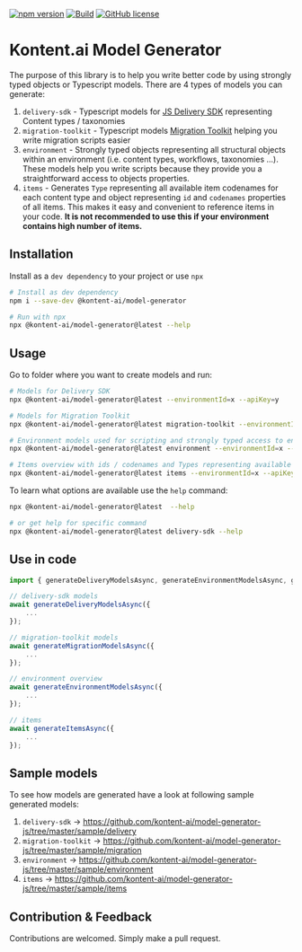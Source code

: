 [![npm version](https://badge.fury.io/js/%40kontent-ai%2Fmodel-generator.svg)](https://badge.fury.io/js/%40kontent-ai%2Fmodel-generator)
[![Build](https://github.com/kontent-ai/model-generator-js/actions/workflows/main.yml/badge.svg)](https://github.com/kontent-ai/model-generator-js/actions/workflows/main.yml)
[![GitHub license](https://img.shields.io/github/license/kontent-ai/model-generator-js.svg)](https://github.com/kontent-ai/model-generator-js)

# Kontent.ai Model Generator

The purpose of this library is to help you write better code by using strongly typed objects or Typescript models. There are 4 types of
models you can generate:

1. `delivery-sdk` - Typescript models for [JS Delivery SDK](https://www.npmjs.com/package/@kontent-ai/delivery-sdk) representing Content
   types / taxonomies
2. `migration-toolkit` - Typescript models [Migration Toolkit](https://www.npmjs.com/package/@kontent-ai/migration-toolkit) helping you
   write migration scripts easier
3. `environment` - Strongly typed objects representing all structural objects within an environment (i.e. content types, workflows,
   taxonomies ...). These models help you write scripts because they provide you a straightforward access to objects properties.
4. `items` - Generates `Type` representing all available item codenames for each content type and object representing `id` and `codenames`
   properties of all items. This makes it easy and convenient to reference items in your code. **It is not recommended to use this if your
   environment contains high number of items.**

## Installation

Install as a `dev dependency` to your project or use `npx`

```bash
# Install as dev dependency
npm i --save-dev @kontent-ai/model-generator

# Run with npx
npx @kontent-ai/model-generator@latest --help
```

## Usage

Go to folder where you want to create models and run:

```bash
# Models for Delivery SDK
npx @kontent-ai/model-generator@latest --environmentId=x --apiKey=y

# Models for Migration Toolkit
npx @kontent-ai/model-generator@latest migration-toolkit --environmentId=x --apiKey=y

# Environment models used for scripting and strongly typed access to environment objects
npx @kontent-ai/model-generator@latest environment --environmentId=x --apiKey=y

# Items overview with ids / codenames and Types representing available item codenames
npx @kontent-ai/model-generator@latest items --environmentId=x --apiKey=y
```

To learn what options are available use the `help` command:

```bash
npx @kontent-ai/model-generator@latest  --help

# or get help for specific command
npx @kontent-ai/model-generator@latest delivery-sdk --help
```

## Use in code

```typescript
import { generateDeliveryModelsAsync, generateEnvironmentModelsAsync, generateMigrationModelsAsync, generateItemsAsync } from '@kontent-ai/model-generator';

// delivery-sdk models
await generateDeliveryModelsAsync({
    ...
});

// migration-toolkit models
await generateMigrationModelsAsync({
    ...
});

// environment overview
await generateEnvironmentModelsAsync({
    ...
});

// items
await generateItemsAsync({
    ...
});
```

## Sample models

To see how models are generated have a look at following sample generated models:

1. `delivery-sdk` -> https://github.com/kontent-ai/model-generator-js/tree/master/sample/delivery
2. `migration-toolkit` -> https://github.com/kontent-ai/model-generator-js/tree/master/sample/migration
3. `environment` -> https://github.com/kontent-ai/model-generator-js/tree/master/sample/environment
4. `items` -> https://github.com/kontent-ai/model-generator-js/tree/master/sample/items

## Contribution & Feedback

Contributions are welcomed. Simply make a pull request.
